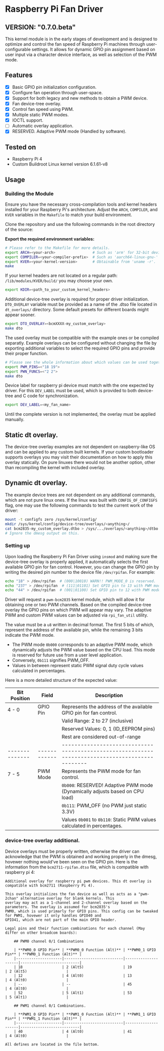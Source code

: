# Raspberry Pi Fan Driver
## VERSION: "0.7.0.beta"

This kernel module is in the early stages of development and is designed to optimize and control the fan speed of Raspberry Pi machines through user-configurable settings. It allows for dynamic GPIO pin assignment based on user input via a character device interface, as well as selection of the PWM mode.

## Features

- [x] Basic GPIO pin initialization configuration.
- [x] Configure fan operation through user-space.
- [x] Support for both legacy and new methods to obtain a PWM device.
- [x] Fan device-tree overlay.
- [x] Control fan speed using PWM.
- [x] Multiple static PWM modes.
- [x] IOCTL support.
- [ ] Automatic overlay application.
- [x] RESERVED. Adaptive PWM mode (Handled by software).

## Tested on

- Raspberry Pi 4
- Custom Buildroot Linux kernel version 6.1.61-v8

## Usage

### Building the Module

Ensure you have the necessary cross-compilation tools and kernel headers installed for your Raspberry Pi's architecture. Adjust the `ARCH`, `COMPILER`, and `KVER` variables in the `Makefile` to match your build environment.

Clone the repository and use the following commands in the root directory of the source:

**Export the required environment variables:**

```bash
# Please refer to the Makefile for more details.
export ARCH=<your-arch>                 # Such as 'arm' for 32-bit devices and 'arm64' for 64-bit devices.
export COMPILER=<your-compiler-prefix>  # Such as 'aarch64-linux-gnu-' or 'arm-linux-gnueabi-'
export KVER=<your-kernel-version>       # Obtainable from 'uname -r'.
make

```

If your kernel headers are not located on a regular path: `/lib/modules/KVER/build/` you may choose your own.

```bash
export KDIR=<path_to_your_custom_kernel_headers>
```

Additional device-tree overlay is required for proper driver initialization. `DTO_OVERLAY` variable must be provided as a name of the .dtso file located in `dt_overlays/` directory. Some default presets for different boards might appear sooner.

```bash
export DTO_OVERLAY=<bcmXXXX-my_custom_overlay>
make dto
```

The used overlay must be compatible with the example ones or be compiled separatly. Example overlays can be configured without changing the file by exporting additional variables to select the required GPIO pins and provide their proper function.

```bash
# Please see the whole information about which values can be used together in the example dtso files or in the end of this README.
export PWM_PINS=<"18 19">
export PWN_FUNCS=<"2 2">
make dto
```

Device label for raspberry pi device must match with the one expected by driver. For this `DEV_LABEL` must be used, which is provided to both device-tree and C code for synchronization.

```bash
export DEV_LABEL=<my_fan_name>
```

Until the complete version is not implemented, the overlay must be applied manually.

## Static dt overlay.

The device-tree overlay examples are not dependent on raspberry-like OS and can be applied to any custom built kernels. If your custom bootloader supports overlays you may visit their documentation on how to apply this overlay statically. On pure linuxes there would not be another option, other than recompiling the kernel with included overlay.

## Dynamic dt overlay.

The example device trees are not dependent on any additional commands, which are not pure linux ones. If the linux was built with `CONFIG_OF_CONFIGFS` flag, one may use the following commands to test the current work of the driver:

```bash
mount -t configfs zero /sys/kernel/config/
mkdir /sys/kernel/config/device-tree/overlays/<anything>/
cat bcm2835-my_custom_overlay.dtbo > /sys/.../overlays/<anything>/dtbo
# Ignore the dmesg output on this.

```
### Setting up

Upon loading the Raspberry Pi Fan Driver using `insmod` and making sure the device-tree overlay is properly applied, it automatically selects the first available GPIO pin for fan control. However, you can change the GPIO pin by writing the desired pin number to the device file `/dev/rpifan`. For example:

```bash
echo "18" > /dev/rpifan  # (000|10010) WARN!! PWM_MODE_0 is reserved.
echo "237" > /dev/rpifan  # (111|01101) Set GPIO pin to 13 with PWM mode 7 (NO PWM).
echo "44" > /dev/rpifan  # (001|01100) Set GPIO pin to 12 with PWM mode 1 (Somewhere around 10%).
```

Driver will request a `pwm-bcm2835` kernel module, which will allow it for obtaining one or two PWM channels. Based on the compiled device-tree overlay the GPIO pins on which PWM will appear may vary. The adaptive PWM and custom PWM values can be adjusted via `rpi_fan_util` utility.

The value must be a `u8` written in decimal format. The first 5 bits of which, represent the address of the available pin, while the remaining 3 bits indicate the PWM mode. 

- The PWM mode `0b000` corresponds to an adaptive PWM mode, which dynamically adjusts the PWM value based on the CPU load. This mode is reserved for future use from a user level application.
- Conversely, `0b111` signifies PWM_OFF.
- Values in between represent static PWM signal duty cycle values calculated in percentages.

Here is a more detailed structure of the expected value:

| Bit Position | Field      | Description                                                                                   |
|--------------|------------|-----------------------------------------------------------------------------------------------|
| 4 - 0        | GPIO Pin   | Represents the address of the available GPIO pin for fan control.                             |
|              |            | Valid Range: 2 to 27 (inclusive)                                                              |
|              |            | Reserved Values: 0, 1 (ID_EEPROM pins)                                                        |
|              |            | Rest are considered out-of-range                                                              |
|--------------|------------|-----------------------------------------------------------------------------------------------|
| 7 - 5        | PWM Mode   | Represents the PWM mode for fan control.                                                      |
|              |            | `0b000`: RESERVED! Adaptive PWM mode (Dynamically adjusts based on CPU load)                            |
|              |            | `0b111`: PWM_OFF (no PWM just static 3.3V)                                                    |
|              |            | Values `0b001` to `0b110`: Static PWM values calculated in percentages.                       |


### device-tree overlay additional.

Device overlays must be properly written, otherwise the driver can acknowledge that the PWM is obtained and working properly in the dmesg, hovewer nothing would've been seen on the GPIO pin. Here is the information from the `bcm2711-rpifan.dtso` file, which is compatible with raspberry pi 4:

    Additional overlay for raspberry pi pwm devices. This dt overlay is compatible with bcm2711 (Raspberry Pi 4). 

    This overlay initializes the fan device as well as acts as a "pwm-2chan" alternative overlay for blank kernels. This 
    overlay may act as a 1-channel and 2-channel overlay based on the parameters. The overlay is assumed for bcm2835's 
    PWM0, which is used primarly for GPIO pins. This config can be tweaked for PWM1, hovewer it only handles GPIO40 and 
    GPIO41, which are not part of the main GPIO header.

    Legal pins and their function combinations for each channel (May differ on other broadcom boards):
    
        ## PWM0 channel 0/1 Combinations

        | **PWM0_0 GPIO Pin** | **PWM0_0 Function (Alt)** | **PWM0_1 GPIO Pin** | **PWM0_1 Function (Alt)** |
        |---------------------|---------------------------|---------------------|---------------------------|
        | 18                  | 2 (Alt5)                  | 19                  | 2 (Alt5)                  |
        | 12                  | 4 (Alt0)                  | 13                  | 4 (Alt0)                  |
        | --                  | --                        | 45                  | 4 (Alt0)                  |
        | 52                  | 5 (Alt1)                  | 53                  | 5 (Alt1)                  |
        
        ## PWM1 channel 0/1 Combinations.
        
        | **PWM1_0 GPIO Pin** | **PWM1_0 Function (Alt)** | **PWM1_1 GPIO Pin** | **PWM1_1 Function (Alt)** |
        |---------------------|---------------------------|---------------------|---------------------------|
        | 40                  | 4 (Alt0)                  | 41                  | 4 (Alt0)                  |
    
    All defines are located in the file bottom.

